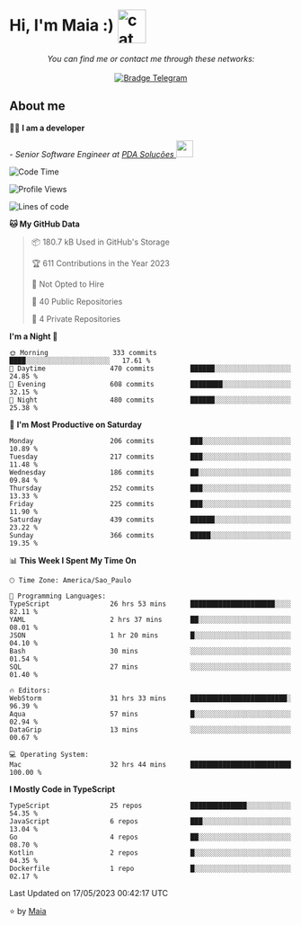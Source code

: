 <h1 align="left">Hi, I'm Maia :) 
<img src="https://emojis.slackmojis.com/emojis/images/1643509834/36299/black-cat.gif?1643509834" width="50" height="60" align="center"  alt="cat"/>
</h1>

<p align="center">
    <i>You can find me or contact me through these networks:</i>
    <br/><br/>
    <a href="https://t.me/mrootx" target="_blank">
        <img src="https://img.shields.io/badge/-Telegram-2CA5E0?logo=telegram&style=flat&logoColor=white" alt="Bradge Telegram" />
    </a>
</p>

## About me

:technologist: <strong>I am a developer</strong> <br>

<p><em> - Senior Software Engineer at <a href="https://pdasolucoes.com.br">PDA Soluções
</a><img src="https://media.giphy.com/media/WUlplcMpOCEmTGBtBW/giphy.gif" width="30"> 
</em></p>

<!--START_SECTION:waka-->
![Code Time](http://img.shields.io/badge/Code%20Time-2%2C606%20hrs%2043%20mins-blue)

![Profile Views](http://img.shields.io/badge/Profile%20Views-20-blue)

![Lines of code](https://img.shields.io/badge/From%20Hello%20World%20I%27ve%20Written-483.0%20thousand%20lines%20of%20code-blue)

**🐱 My GitHub Data** 

> 📦 180.7 kB Used in GitHub's Storage 
 > 
> 🏆 611 Contributions in the Year 2023
 > 
> 🚫 Not Opted to Hire
 > 
> 📜 40 Public Repositories 
 > 
> 🔑 4 Private Repositories 
 > 
**I'm a Night 🦉** 

```text
🌞 Morning                333 commits         ████░░░░░░░░░░░░░░░░░░░░░   17.61 % 
🌆 Daytime                470 commits         ██████░░░░░░░░░░░░░░░░░░░   24.85 % 
🌃 Evening                608 commits         ████████░░░░░░░░░░░░░░░░░   32.15 % 
🌙 Night                  480 commits         ██████░░░░░░░░░░░░░░░░░░░   25.38 % 
```
📅 **I'm Most Productive on Saturday** 

```text
Monday                   206 commits         ███░░░░░░░░░░░░░░░░░░░░░░   10.89 % 
Tuesday                  217 commits         ███░░░░░░░░░░░░░░░░░░░░░░   11.48 % 
Wednesday                186 commits         ██░░░░░░░░░░░░░░░░░░░░░░░   09.84 % 
Thursday                 252 commits         ███░░░░░░░░░░░░░░░░░░░░░░   13.33 % 
Friday                   225 commits         ███░░░░░░░░░░░░░░░░░░░░░░   11.90 % 
Saturday                 439 commits         ██████░░░░░░░░░░░░░░░░░░░   23.22 % 
Sunday                   366 commits         █████░░░░░░░░░░░░░░░░░░░░   19.35 % 
```


📊 **This Week I Spent My Time On** 

```text
🕑︎ Time Zone: America/Sao_Paulo

💬 Programming Languages: 
TypeScript               26 hrs 53 mins      █████████████████████░░░░   82.11 % 
YAML                     2 hrs 37 mins       ██░░░░░░░░░░░░░░░░░░░░░░░   08.01 % 
JSON                     1 hr 20 mins        █░░░░░░░░░░░░░░░░░░░░░░░░   04.10 % 
Bash                     30 mins             ░░░░░░░░░░░░░░░░░░░░░░░░░   01.54 % 
SQL                      27 mins             ░░░░░░░░░░░░░░░░░░░░░░░░░   01.40 % 

🔥 Editors: 
WebStorm                 31 hrs 33 mins      ████████████████████████░   96.39 % 
Aqua                     57 mins             █░░░░░░░░░░░░░░░░░░░░░░░░   02.94 % 
DataGrip                 13 mins             ░░░░░░░░░░░░░░░░░░░░░░░░░   00.67 % 

💻 Operating System: 
Mac                      32 hrs 44 mins      █████████████████████████   100.00 % 
```

**I Mostly Code in TypeScript** 

```text
TypeScript               25 repos            ██████████████░░░░░░░░░░░   54.35 % 
JavaScript               6 repos             ███░░░░░░░░░░░░░░░░░░░░░░   13.04 % 
Go                       4 repos             ██░░░░░░░░░░░░░░░░░░░░░░░   08.70 % 
Kotlin                   2 repos             █░░░░░░░░░░░░░░░░░░░░░░░░   04.35 % 
Dockerfile               1 repo              █░░░░░░░░░░░░░░░░░░░░░░░░   02.17 % 
```




 Last Updated on 17/05/2023 00:42:17 UTC
<!--END_SECTION:waka-->

⭐️ by [Maia](https://github.com/gabrielmaialva33/)


